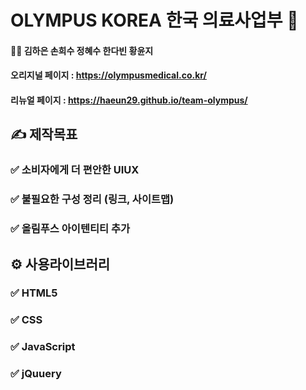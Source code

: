#  OLYMPUS KOREA 한국 의료사업부 🏣

#### 💁‍♀️ 김하은 손희수 정혜수 한다빈 황윤지




#### 오리지널 페이지 : https://olympusmedical.co.kr/

#### 리뉴얼 페이지 : https://haeun29.github.io/team-olympus/






##  ✍ **제작목표**



### ✅  소비자에게 더 편안한 UIUX
### ✅  불필요한 구성 정리 (링크, 사이트맵)
### ✅  올림푸스 아이텐티티 추가





## ⚙ **사용라이브러리**


### ✅  HTML5
### ✅  CSS
### ✅  JavaScript
### ✅  jQuuery


